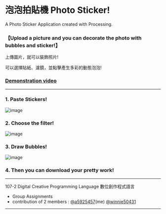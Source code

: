 # 泡泡拍貼機 Photo Sticker!

A Photo Sticker Application created with Processing.

### 【Upload a picture and you can decorate the photo with bubbles and sticker!】

上傳圖片，就可以裝飾照片!

可以選擇貼紙、濾鏡，並點擊產生多彩的動態泡泡!

### [Demonstration video](https://youtu.be/fHP3JU6b5sY)

---

### 1. Paste Stickers!

![image](https://j.gifs.com/Pjr50w.gif)

### 2. Choose the filter!

![image](https://j.gifs.com/464Yl1.gif)

### 3. Draw Bubbles!

![image](https://j.gifs.com/ywMJZ7.gif)

### 4. Then you can download your pretty work!

---

107-2 Digital Creative Programming Language 數位創作程式語言

-   Group Assignments
-   contribution of 2 members : [@a5925457](https://github.com/a5925457)(me) [@winnie50431](https://github.com/winnie50431)

---

